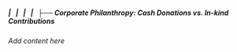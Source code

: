##### |   |   |   |   ├── Corporate Philanthropy: Cash Donations vs. In-kind Contributions

*Add content here*